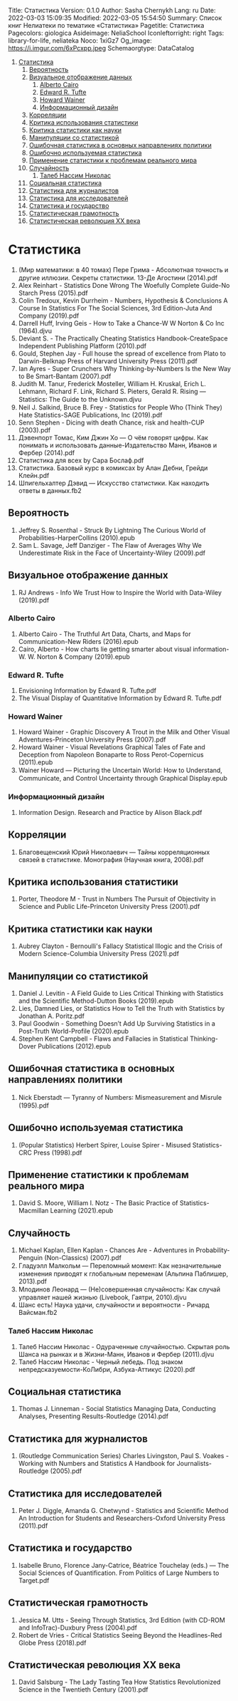 Title: Статистика
Version: 0.1.0
Author: Sasha Chernykh
Lang: ru
Date: 2022-03-03 15:09:35
Modified: 2022-03-05 15:54:50
Summary: Список книг Нелиатеки по тематике «Статистика»
Pagetitle: Статистика
Pagecolors: giologica
Asideimage: NeliaSchool
Iconleftorright: right
Tags: library-for-life, neliateka
Noco: 1xiGz7
Og_image: https://i.imgur.com/6xPcxpp.jpeg
Schemaorgtype: DataCatalog

<!-- MarkdownTOC -->

1. [Статистика](#Статистика)
	1. [Вероятность](#Вероятность)
	1. [Визуальное отображение данных](#Визуальное-отображение-данных)
		1. [Alberto Cairo](#Alberto-Cairo)
		1. [Edward R. Tufte](#Edward-R-Tufte)
		1. [Howard Wainer](#Howard-Wainer)
		1. [Информационный дизайн](#Информационный-дизайн)
	1. [Корреляции](#Корреляции)
	1. [Критика использования статистики](#Критика-использования-статистики)
	1. [Критика статистики как науки](#Критика-статистики-как-науки)
	1. [Манипуляции со статистикой](#Манипуляции-со-статистикой)
	1. [Ошибочная статистика в основных направлениях политики](#Ошибочная-статистика-в-основных-направлениях-политики)
	1. [Ошибочно используемая статистика](#Ошибочно-используемая-статистика)
	1. [Применение статистики к проблемам реального мира](#Применение-статистики-к-проблемам-реального-мира)
	1. [Случайность](#Случайность)
		1. [Талеб Нассим Николас](#Талеб-Нассим-Николас)
	1. [Социальная статистика](#Социальная-статистика)
	1. [Статистика для журналистов](#Статистика-для-журналистов)
	1. [Статистика для исследователей](#Статистика-для-исследователей)
	1. [Статистика и государство](#Статистика-и-государство)
	1. [Статистическая грамотность](#Статистическая-грамотность)
	1. [Статистическая революция XX века](#Статистическая-революция-XX-века)

<!-- /MarkdownTOC -->

<a id="Статистика"></a>
# Статистика

1. (Мир математики꞉ в 40 томах) Пере Грима - Абсолютная точность и другие иллюзии. Секреты статистики. 13-Де Агостини (2014).pdf
1. Alex Reinhart - Statistics Done Wrong The Woefully Complete Guide-No Starch Press (2015).pdf
1. Colin Tredoux, Kevin Durrheim - Numbers, Hypothesis & Conclusions A Course In Statistics For The Social Sciences, 3rd Edition-Juta And Company (2019).pdf
1. Darrell Huff, Irving Geis - How to Take a Chance-W W Norton & Co Inc (1964).djvu
1. Deviant S. - The Practically Cheating Statistics Handbook-CreateSpace Independent Publishing Platform (2010).pdf
1. Gould, Stephen Jay - Full house the spread of excellence from Plato to Darwin-Belknap Press of Harvard University Press (2011).pdf
1. Ian Ayres - Super Crunchers Why Thinking-by-Numbers Is the New Way to Be Smart-Bantam (2007).pdf
1. Judith M. Tanur, Frederick Mosteller, William H. Kruskal, Erich L. Lehmann, Richard F. Link, Richard S. Pieters, Gerald R. Rising — Statistics꞉ The Guide to the Unknown.djvu
1. Neil J. Salkind, Bruce B. Frey - Statistics for People Who (Think They) Hate Statistics-SAGE Publications, Inc (2019).pdf
1. Senn Stephen - Dicing with death Chance, risk and health-CUP (2003).pdf
1. Дэвенпорт Томас, Ким Джин Хо — О чём говорят цифры. Как понимать и использовать данные-Издательство Манн, Иванов и Фербер (2014).pdf
1. Статистика для всех by Сара Бослаф.pdf
1. Статистика. Базовый курс в комиксах by Алан Дебни, Грейди Клейн.pdf
1. Шпигельхалтер Дэвид — Искусство статистики. Как находить ответы в данных.fb2

<a id="Вероятность"></a>
## Вероятность

1. Jeffrey S. Rosenthal - Struck By Lightning The Curious World of Probabilities-HarperCollins (2010).epub
1. Sam L. Savage, Jeff Danziger - The Flaw of Averages Why We Underestimate Risk in the Face of Uncertainty-Wiley (2009).pdf

<a id="Визуальное-отображение-данных"></a>
## Визуальное отображение данных

1. RJ Andrews - Info We Trust How to Inspire the World with Data-Wiley (2019).pdf

<a id="Alberto-Cairo"></a>
### Alberto Cairo

1. Alberto Cairo - The Truthful Art Data, Charts, and Maps for Communication-New Riders (2016).epub
1. Cairo, Alberto - How charts lie getting smarter about visual information-W. W. Norton & Company (2019).epub

<a id="Edward-R-Tufte"></a>
### Edward R. Tufte

1. Envisioning Information by Edward R. Tufte.pdf
1. The Visual Display of Quantitative Information by Edward R. Tufte.pdf

<a id="Howard-Wainer"></a>
### Howard Wainer

1. Howard Wainer - Graphic Discovery A Trout in the Milk and Other Visual Adventures-Princeton University Press (2007).pdf
1. Howard Wainer - Visual Revelations Graphical Tales of Fate and Deception from Napoleon Bonaparte to Ross Perot-Copernicus (2011).epub
1. Wainer Howard — Picturing the Uncertain World꞉ How to Understand, Communicate, and Control Uncertainty through Graphical Display.epub

<a id="Информационный-дизайн"></a>
### Информационный дизайн

1. Information Design. Research and Practice by Alison Black.pdf

<a id="Корреляции"></a>
## Корреляции

1. Благовещенский Юрий Николаевич — Тайны корреляционных связей в статистике. Монография (Научная книга, 2008).pdf

<a id="Критика-использования-статистики"></a>
## Критика использования статистики

1. Porter, Theodore M - Trust in Numbers The Pursuit of Objectivity in Science and Public Life-Princeton University Press (2001).pdf

<a id="Критика-статистики-как-науки"></a>
## Критика статистики как науки

1. Aubrey Clayton - Bernoulli's Fallacy Statistical Illogic and the Crisis of Modern Science-Columbia University Press (2021).pdf

<a id="Манипуляции-со-статистикой"></a>
## Манипуляции со статистикой

1. Daniel J. Levitin - A Field Guide to Lies Critical Thinking with Statistics and the Scientific Method-Dutton Books (2019).epub
1. Lies, Damned Lies, or Statistics How to Tell the Truth with Statistics by Jonathan A. Poritz.pdf
1. Paul Goodwin - Something Doesn’t Add Up Surviving Statistics in a Post-Truth World-Profile (2020).epub
1. Stephen Kent Campbell - Flaws and Fallacies in Statistical Thinking-Dover Publications (2012).epub

<a id="Ошибочная-статистика-в-основных-направлениях-политики"></a>
## Ошибочная статистика в основных направлениях политики

1. Nick Eberstadt — Tyranny of Numbers꞉ Mismeasurement and Misrule (1995).pdf

<a id="Ошибочно-используемая-статистика"></a>
## Ошибочно используемая статистика

1. (Popular Statistics) Herbert Spirer, Louise Spirer - Misused Statistics-CRC Press (1998).pdf

<a id="Применение-статистики-к-проблемам-реального-мира"></a>
## Применение статистики к проблемам реального мира

1. David S. Moore, William I. Notz - The Basic Practice of Statistics-Macmillan Learning (2021).epub

<a id="Случайность"></a>
## Случайность

1. Michael Kaplan, Ellen Kaplan - Chances Are - Adventures in Probability-Penguin (Non-Classics) (2007).pdf
1. Гладуэлл Малкольм — Переломный момент꞉ Как незначительные изменения приводят к глобальным переменам (Альпина Паблишер, 2013).pdf
1. Млодинов Леонард — (Не)совершенная случайность꞉ Как случай управляет нашей жизнью (Livebook, Гаятри, 2010).djvu
1. Шанс есть! Наука удачи, случайности и вероятности - Ричард Вайсман.fb2

<a id="Талеб-Нассим-Николас"></a>
### Талеб Нассим Николас

1. Талеб Нассим Николас - Одураченные случайностью. Скрытая роль Шанса на рынках и в Жизни-Манн, Иванов и Фербер (2011).djvu
1. Талеб Нассим Николас - Черный лебедь. Под знаком непредсказуемости-КоЛибри, Азбука-Аттикус (2020).pdf

<a id="Социальная-статистика"></a>
## Социальная статистика

1. Thomas J. Linneman - Social Statistics Managing Data, Conducting Analyses, Presenting Results-Routledge (2014).pdf

<a id="Статистика-для-журналистов"></a>
## Статистика для журналистов

1. (Routledge Communication Series) Charles Livingston, Paul S. Voakes - Working with Numbers and Statistics A Handbook for Journalists-Routledge (2005).pdf

<a id="Статистика-для-исследователей"></a>
## Статистика для исследователей

1. Peter J. Diggle, Amanda G. Chetwynd - Statistics and Scientific Method An Introduction for Students and Researchers-Oxford University Press (2011).pdf

<a id="Статистика-и-государство"></a>
## Статистика и государство

1. Isabelle Bruno, Florence Jany-Catrice, Béatrice Touchelay (eds.) — The Social Sciences of Quantification. From Politics of Large Numbers to Target.pdf

<a id="Статистическая-грамотность"></a>
## Статистическая грамотность

1. Jessica M. Utts - Seeing Through Statistics, 3rd Edition (with CD-ROM and InfoTrac)-Duxbury Press (2004).pdf
1. Robert de Vries - Critical Statistics Seeing Beyond the Headlines-Red Globe Press (2018).pdf

<a id="Статистическая-революция-XX-века"></a>
## Статистическая революция XX века

1. David Salsburg - The Lady Tasting Tea How Statistics Revolutionized Science in the Twentieth Century (2001).pdf

